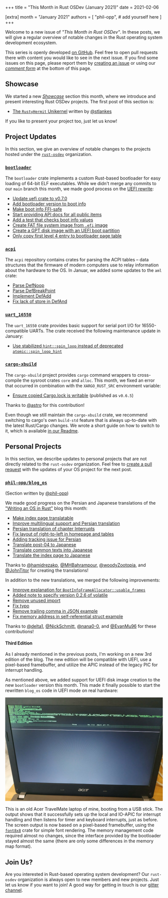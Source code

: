 +++
title = "This Month in Rust OSDev (January 2021)"
date = 2021-02-06

[extra]
month = "January 2021"
authors = [
    "phil-opp",
    # add yourself here
]
+++

Welcome to a new issue of _"This Month in Rust OSDev"_. In these posts, we will give a regular overview of notable changes in the Rust operating system development ecosystem.

<!-- more -->

This series is openly developed [on GitHub](https://github.com/rust-osdev/homepage/). Feel free to open pull requests there with content you would like to see in the next issue. If you find some issues on this page, please report them by [creating an issue](https://github.com/rust-osdev/homepage/issues/new) or using our [_comment form_](#comment-form) at the bottom of this page.

<!--
    This is a draft for the upcoming "This Month in Rust OSDev (January 2021)" post.
    Feel free to create pull requests against the `next` branch to add your
    content here.
    Please take a look at the past posts on https://rust-osdev.com/ to see the
    general structure of these posts.
-->

## Showcase

We started a new [_Showcase_](https://rust-osdev.com/showcase/) section this month, where we introduce and present interesting Rust OSDev projects. The first post of this section is:

- [The `RustyHermit` Unikernel](https://rust-osdev.com/showcase/rusty-hermit/) written by [@stlankes](https://github.com/stlankes)

If you like to present your project too, just let us know!

## Project Updates

In this section, we give an overview of notable changes to the projects hosted under the [`rust-osdev`] organization.

[`rust-osdev`]: https://github.com/rust-osdev/about


### [`bootloader`](https://github.com/rust-osdev/bootloader)

The `bootloader` crate implements a custom Rust-based bootloader for easy loading of 64-bit ELF executables. While we didn't merge any commits to our `main` branch this month, we made good process on the [UEFI rewrite](https://github.com/rust-osdev/bootloader/pull/130):

- [Update uefi crate to v0.7.0](https://github.com/rust-osdev/bootloader/commit/06f41a28c3227ea28e3d99c12237461b92130d07)
- [Add bootloader version to boot info](https://github.com/rust-osdev/bootloader/commit/0c33cec02a897585bf21d21bac5e1e72854b0a18)
- [Make boot info FFI-safe](https://github.com/rust-osdev/bootloader/commit/86d1db72fd334e34dcfc17c78540b8365a974199)
- [Start providing API docs for all public items](https://github.com/rust-osdev/bootloader/commit/92b069a3414f423789e9921107120c7231608360)
- [Add a test that checks boot info values](https://github.com/rust-osdev/bootloader/commit/dc1267b73faeb40fd0ee33f03331f3439f545b34)
- [Create FAT file system image from `.efi` image](https://github.com/rust-osdev/bootloader/commit/2ac0c8260ca2838ec461ea3a390a383f3cc82958)
- [Create a GPT disk image with an UEFI boot partition](https://github.com/rust-osdev/bootloader/commit/c7828d311f25acc4b9929ce80aadbea197cf5dd0)
- [Only copy first level 4 entry to bootloader page table](https://github.com/rust-osdev/bootloader/commit/14c4e62adb6e05128755646d7fd5f6990a2385c9)


### [`acpi`](https://github.com/rust-osdev/acpi)

The `acpi` repository contains crates for parsing the ACPI tables – data structures that the firmware of modern
computers use to relay information about the hardware to the OS. In Januar, we added some updates to the `aml` crate:

- [Parse DefNoop](https://github.com/rust-osdev/acpi/commit/8b5b45795be895eab21a8c5b23978a0c4ce8f11f)
- [Parse DefBreakPoint](https://github.com/rust-osdev/acpi/commit/e4b49be7befca30dcc53b6b1a0c78793e928941a)
- [Implement DefAdd](https://github.com/rust-osdev/acpi/commit/2fec65aacf5ddc962c87274561f764beb4c69b33)
- [Fix lack of store in DefAnd](https://github.com/rust-osdev/acpi/commit/501b18023cc8c1f9ae0739ed5075df3ba9861b83)

### [`uart_16550`](https://github.com/rust-osdev/uart_16550)

The `uart_16550` crate provides basic support for serial port I/O for 16550-compatible UARTs. The crate received the following maintenance update in January:

- [Use stabilized `hint::spin_loop` instead of deprecated `atomic::spin_loop_hint`](https://github.com/rust-osdev/uart_16550/commit/cd497a98dabc66ba151218451d07f856950d443d)


### [`cargo-xbuild`](https://github.com/rust-osdev/cargo-xbuild)

The `cargo-xbuild` project provides `cargo` command wrappers to cross-compile the sysroot crates `core` and `alloc`. This month, we fixed an error that occurred in combination with the `XARGO_RUST_SRC` environment variable:

- [Ensure copied Cargo.lock is writable](https://github.com/rust-osdev/cargo-xbuild/pull/98) <span class="gray">(published as `v0.6.5`)</span>

Thanks to [@astro](https://github.com/astro) for this contribution!

Even though we still maintain the `cargo-xbuild` crate, we recommend switching to cargo's own `build-std` feature that is always up-to-date with the latest Rust/Cargo changes. We wrote a short guide on how to switch to it, which is available [in our Readme](https://github.com/rust-osdev/cargo-xbuild#alternative-the-build-std-feature-of-cargo).

## Personal Projects

In this section, we describe updates to personal projects that are not directly related to the `rust-osdev` organization. Feel free to [create a pull request](https://github.com/rust-osdev/homepage/pulls) with the updates of your OS project for the next post.

### [`phil-opp/blog_os`](https://github.com/phil-opp/blog_os)

<span class="gray">(Section written by [@phil-opp](https://github.com/phil-opp))</span>

We made good progress on the Persian and Japanese translations of the ["Writing an OS in Rust"](https://os.phil-opp.com/) blog this month:

- [Make index page translatable](https://github.com/phil-opp/blog_os/pull/899)
- [Improve multilingual support and Persian translation](https://github.com/phil-opp/blog_os/pull/901)
- [Persian translation of chapter Interrupts](https://github.com/phil-opp/blog_os/pull/904)
- [Fix layout of right-to-left in homepage and tables](https://github.com/phil-opp/blog_os/pull/896)
- [Adding tracking issue for Persian](https://github.com/phil-opp/blog_os/pull/909)
- [Translate post-04 to Japanese](https://github.com/phil-opp/blog_os/pull/903)
- [Translate common texts into Japanese](https://github.com/phil-opp/blog_os/pull/905)
- [Translate the index page to Japanese](https://github.com/phil-opp/blog_os/pull/907)

Thanks to [@hamidrezakp](https://github.com/hamidrezakp), [@MHBahrampour](https://github.com/MHBahrampour), [@woodyZootopia](https://github.com/woodyZootopia), and [@JohnTitor](https://github.com/JohnTitor) for creating the translations!

In addition to the new translations, we merged the following improvements:

- [Improve explanation for `BootInfoFrameAllocator::usable_frames`](https://github.com/phil-opp/blog_os/pull/897)
- [Added note to specify version 0.2.6 of volatile](https://github.com/phil-opp/blog_os/pull/910)
- [Remove unused import](https://github.com/phil-opp/blog_os/pull/898)
- [Fix typo](https://github.com/phil-opp/blog_os/pull/900)
- [Remove trailing comma in JSON example](https://github.com/phil-opp/blog_os/pull/912)
- [Fix memory address in self-referential struct example](https://github.com/phil-opp/blog_os/commit/cd8e139ab0e3c7cd47de1845c354fc7ddfad4887)

Thanks to [@delta1](https://github.com/delta1), [@NickSchmitt](https://github.com/NickSchmitt), [@nana0-0](https://github.com/nana0-0), and [@EvanMu96](https://github.com/EvanMu96) for these contributions!

#### Third Edition

As I already mentioned in the previous posts, I'm working on a new 3rd edition of the blog. The new edition will be compatible with UEFI, use a pixel-based framebuffer, and utilize the APIC instead of the legacy PIC for interrupt handling.

As mentioned above, we added support for UEFI disk image creation to the new `bootloader` version this month. This made it finally possible to start the rewritten `blog_os` code in UEFI mode on real hardware:

![Photo of the laptop display, showing some text output](blog-os-uefi.jpg)

This is an old Acer TravelMate laptop of mine, booting from a USB stick. The output shows that it successfully sets up the local and IO-APIC for interrupt handling and then listens for timer and keyboard interrupts, just as before. The screen output is now based on a pixel-based framebuffer, using the [`font8x8`](https://docs.rs/font8x8/0.2.7/font8x8/) crate for simple font rendering. The memory management code required almost no changes, since the interface provided by the bootloader stayed almost the same (there are only some differences in the memory map format).



## Join Us?

Are you interested in Rust-based operating system development? Our `rust-osdev` organization is always open to new members and new projects. Just let us know if you want to join! A good way for getting in touch is our [gitter channel](https://gitter.im/rust-osdev/Lobby).
